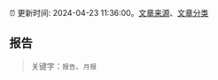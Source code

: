 :alarm_clock: 更新时间: 2024-04-23 11:36:00。[文章来源](/README.md)、[文章分类](/TAGS.md)

## 报告


> 关键字：`报告`、`月报`




